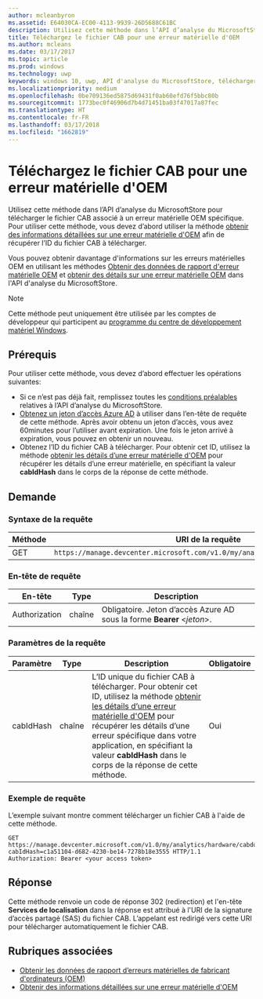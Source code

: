 ```yaml
---
author: mcleanbyron
ms.assetid: E64030CA-EC00-4113-9939-26D5688C61BC
description: Utilisez cette méthode dans l’API d’analyse du MicrosoftStore pour télécharger le fichier CAB en cas d'erreur matérielle. Cette méthode est uniquement destinée aux fabricants OEM.
title: Téléchargez le fichier CAB pour une erreur matérielle d'OEM
ms.author: mcleans
ms.date: 03/17/2017
ms.topic: article
ms.prod: windows
ms.technology: uwp
keywords: windows 10, uwp, API d'analyse du MicrosoftStore, télécharger le fichier CAB
ms.localizationpriority: medium
ms.openlocfilehash: 0be709136ed5875d69431f0ab60efd76f5bbc80b
ms.sourcegitcommit: 1773bec0f46906d7b4d71451ba03f47017a87fec
ms.translationtype: HT
ms.contentlocale: fr-FR
ms.lasthandoff: 03/17/2018
ms.locfileid: "1662819"
---
```

# <a name="download-the-cab-file-for-an-oem-hardware-error"></a>Téléchargez le fichier CAB pour une erreur matérielle d'OEM

Utilisez cette méthode dans l’API d’analyse du MicrosoftStore pour télécharger le fichier CAB associé à un erreur matérielle OEM spécifique. Pour utiliser cette méthode, vous devez d’abord utiliser la méthode [obtenir des informations détaillées sur une erreur matérielle d'OEM](get-details-for-an-oem-hardware-error.md) afin de récupérer l’ID du fichier CAB à télécharger.

Vous pouvez obtenir davantage d'informations sur les erreurs matérielles OEM en utilisant les méthodes [Obtenir des données de rapport d'erreur matérielle OEM](get-oem-hardware-error-reporting-data.md) et [obtenir des détails sur une erreur matérielle OEM](get-details-for-an-oem-hardware-error.md) dans l'API d'analyse du MicrosoftStore.

> [!NOTE]
> Cette méthode peut uniquement être utilisée par les comptes de développeur qui participent au [programme du centre de développement matériel Windows](https://msdn.microsoft.com/windows/hardware/drivers/dashboard/get-started-with-the-hardware-dashboard).

## <a name="prerequisites"></a>Prérequis

Pour utiliser cette méthode, vous devez d’abord effectuer les opérations suivantes:

* Si ce n’est pas déjà fait, remplissez toutes les [conditions préalables](access-analytics-data-using-windows-store-services.md#prerequisites) relatives à l’API d’analyse du MicrosoftStore.
* [Obtenez un jeton d’accès Azure AD](access-analytics-data-using-windows-store-services.md#obtain-an-azure-ad-access-token) à utiliser dans l’en-tête de requête de cette méthode. Après avoir obtenu un jeton d’accès, vous avez 60minutes pour l’utiliser avant expiration. Une fois le jeton arrivé à expiration, vous pouvez en obtenir un nouveau.
* Obtenez l’ID du fichier CAB à télécharger. Pour obtenir cet ID, utilisez la méthode [obtenir les détails d’une erreur matérielle d'OEM](get-details-for-an-oem-hardware-error.md) pour récupérer les détails d’une erreur matérielle, en spécifiant la valeur **cabIdHash** dans le corps de la réponse de cette méthode.

## <a name="request"></a>Demande


### <a name="request-syntax"></a>Syntaxe de la requête

| Méthode | URI de la requête                                                          |
|--------|----------------------------------------------------------------------|
| GET    | ```https://manage.devcenter.microsoft.com/v1.0/my/analytics/hardware/cabdownload``` |


### <a name="request-header"></a>En-tête de requête

| En-tête        | Type   | Description                                                                 |
|---------------|--------|-----------------------------------------------------------------------------|
| Authorization | chaîne | Obligatoire. Jeton d’accès Azure AD sous la forme **Bearer** &lt;*jeton*&gt;. |


### <a name="request-parameters"></a>Paramètres de la requête

| Paramètre        | Type   |  Description      |  Obligatoire  |
|---------------|--------|---------------|------|
| cabIdHash | chaîne | L’ID unique du fichier CAB à télécharger. Pour obtenir cet ID, utilisez la méthode [obtenir les détails d’une erreur matérielle d'OEM](get-details-for-an-oem-hardware-error.md) pour récupérer les détails d’une erreur spécifique dans votre application, en spécifiant la valeur **cabIdHash** dans le corps de la réponse de cette méthode. |  Oui  |

 
### <a name="request-example"></a>Exemple de requête

L’exemple suivant montre comment télécharger un fichier CAB à l'aide de cette méthode.

```syntax
GET https://manage.devcenter.microsoft.com/v1.0/my/analytics/hardware/cabdownload?cabIdHash=c1a51104-d682-4230-be14-7278b18e3555 HTTP/1.1
Authorization: Bearer <your access token>
```

## <a name="response"></a>Réponse

Cette méthode renvoie un code de réponse 302 (redirection) et l'en-tête **Services de localisation** dans la réponse est attribué à l'URI de la signature d’accès partagé (SAS) du fichier CAB. L’appelant est redirigé vers cette URI pour télécharger automatiquement le fichier CAB.

## <a name="related-topics"></a>Rubriques associées

* [Obtenir les données de rapport d’erreurs matérielles de fabricant d'ordinateurs (OEM)](get-oem-hardware-error-reporting-data.md)
* [Obtenir des informations détaillées sur une erreur matérielle d'OEM](get-details-for-an-oem-hardware-error.md)
